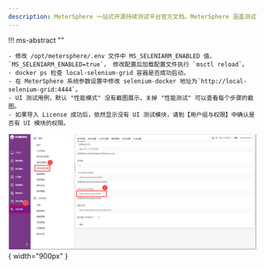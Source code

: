 ```yaml
---
description: MeterSphere 一站式开源持续测试平台官方文档。MeterSphere 涵盖测试管理、接口测试、UI 测试和性能测试等功能，全面兼容 JMeter、Selenium 等主流开源标准，有效助力开发和测试团队充分利用云弹性进行高度可 扩展的自动化测试，加速高质量的软件交付。
---
```


!!! ms-abstract ""

    - 修改 /opt/metersphere/.env 文件中 MS_SELENIARM_ENABLED 值，`MS_SELENIARM_ENABLED=true`， 修改配置后加载配置文件执行 `msctl reload`。
    - docker ps 检查 local-selenium-grid 容器是否成功启动。
    - 在 MeterSphere 系统参数设置中修改 selenium-docker 地址为`http://local-selenium-grid:4444`。
    - UI 测试用例，默认 "性能模式" 没有截图展示，关掉 "性能测试" 可以查看每个步骤的截图。
    - 如果导入 License 成功后，依然显示没有 UI 测试模块，请到【用户组与权限】中确认是否有 UI 模块的权限。

![UI系统设置](../../img/ui_test/UI系统设置.png){ width="900px" }
    